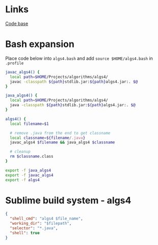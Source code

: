 # Links
[Code base](http://algs4.cs.princeton.edu/code)

# Bash expansion

Place code below into `algs4.bash` and add `source $HOME/algs4.bash` in `.profile`

```bash
javac_algs4() {
  local path=$HOME/Projects/algorithms/algs4/
  javac -classpath ${path}stdlib.jar:${path}algs4.jar:. $@
}

java_algs4() {
  local path=$HOME/Projects/algorithms/algs4/
  java -classpath ${path}stdlib.jar:${path}algs4.jar:. $@
}

algs4() {
  local filename=$1

  # remove .java from the end to get classname
  local classname=${filename/.java}
  javac_algs4 $filename && java_algs4 $classname

  # cleanup
  rm $classname.class
}

export -f java_algs4
export -f javac_algs4
export -f algs4
```

# Sublime build system - algs4
```json
{
  "shell_cmd": "algs4 $file_name",
  "working_dir": "$filepath",
  "selector": "*.java",
  "shell": true
}
```
